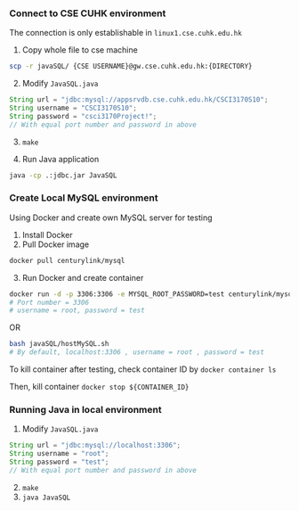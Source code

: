 ### Connect to CSE CUHK environment

The connection is only establishable in `linux1.cse.cuhk.edu.hk`

1. Copy whole file to cse machine
```bash
scp -r javaSQL/ {CSE USERNAME}@gw.cse.cuhk.edu.hk:{DIRECTORY}
```

2. Modify `JavaSQL.java`

```java
String url = "jdbc:mysql://appsrvdb.cse.cuhk.edu.hk/CSCI3170S10";
String username = "CSCI3170S10";
String password = "csci3170Project!";
// With equal port number and password in above
```

3. `make`

4. Run Java application
```bash
java -cp .:jdbc.jar JavaSQL
```

### Create Local MySQL environment

Using Docker and create own MySQL server for testing

1. Install Docker
2. Pull Docker image

```bash
docker pull centurylink/mysql
```

3. Run Docker and create container

```bash
docker run -d -p 3306:3306 -e MYSQL_ROOT_PASSWORD=test centurylink/mysql
# Port number = 3306
# username = root, password = test
```
OR
```bash
bash javaSQL/hostMySQL.sh
# By default, localhost:3306 , username = root , password = test
```

To kill container after testing, check container ID by `docker container ls`

Then, kill container `docker stop ${CONTAINER_ID}`

### Running Java in local environment

1. Modify `JavaSQL.java`

```java
String url = "jdbc:mysql://localhost:3306";
String username = "root";
String password = "test";
// With equal port number and password in above
```

2. `make`
3. `java JavaSQL`
